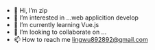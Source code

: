 - 👋 Hi, I’m zip
- 👀 I’m interested in ...web applicition develop
- 🌱 I’m currently learning Vue.js
- 💞️ I’m looking to collaborate on ...
- 📫 How to reach me lingwu892892@gmail.com

<!---
a is a ✨ special ✨ repository because its `README.md` (this file) appears on your GitHub profile.
You can click the Preview link to take a look at your changes.
--->
